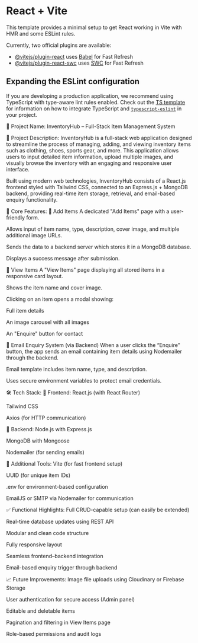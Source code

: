 # React + Vite

This template provides a minimal setup to get React working in Vite with HMR and some ESLint rules.

Currently, two official plugins are available:

- [@vitejs/plugin-react](https://github.com/vitejs/vite-plugin-react/blob/main/packages/plugin-react) uses [Babel](https://babeljs.io/) for Fast Refresh
- [@vitejs/plugin-react-swc](https://github.com/vitejs/vite-plugin-react/blob/main/packages/plugin-react-swc) uses [SWC](https://swc.rs/) for Fast Refresh

## Expanding the ESLint configuration

If you are developing a production application, we recommend using TypeScript with type-aware lint rules enabled. Check out the [TS template](https://github.com/vitejs/vite/tree/main/packages/create-vite/template-react-ts) for information on how to integrate TypeScript and [`typescript-eslint`](https://typescript-eslint.io) in your project.




🧾 Project Name:
InventoryHub – Full-Stack Item Management System

📄 Project Description:
InventoryHub is a full-stack web application designed to streamline the process of managing, adding, and viewing inventory items such as clothing, shoes, sports gear, and more. This application allows users to input detailed item information, upload multiple images, and visually browse the inventory with an engaging and responsive user interface.

Built using modern web technologies, InventoryHub consists of a React.js frontend styled with Tailwind CSS, connected to an Express.js + MongoDB backend, providing real-time item storage, retrieval, and email-based enquiry functionality.

🚀 Core Features:
🔹 Add Items
A dedicated "Add Items" page with a user-friendly form.

Allows input of item name, type, description, cover image, and multiple additional image URLs.

Sends the data to a backend server which stores it in a MongoDB database.

Displays a success message after submission.

🔹 View Items
A "View Items" page displaying all stored items in a responsive card layout.

Shows the item name and cover image.

Clicking on an item opens a modal showing:

Full item details

An image carousel with all images

An "Enquire" button for contact

🔹 Email Enquiry System (via Backend)
When a user clicks the “Enquire” button, the app sends an email containing item details using Nodemailer through the backend.

Email template includes item name, type, and description.

Uses secure environment variables to protect email credentials.

🛠️ Tech Stack:
🔸 Frontend:
React.js (with React Router)

Tailwind CSS

Axios (for HTTP communication)

🔸 Backend:
Node.js with Express.js

MongoDB with Mongoose

Nodemailer (for sending emails)

🔸 Additional Tools:
Vite (for fast frontend setup)

UUID (for unique item IDs)

.env for environment-based configuration

EmailJS or SMTP via Nodemailer for communication

✅ Functional Highlights:
Full CRUD-capable setup (can easily be extended)

Real-time database updates using REST API

Modular and clean code structure

Fully responsive layout

Seamless frontend–backend integration

Email-based enquiry trigger through backend

📈 Future Improvements:
Image file uploads using Cloudinary or Firebase Storage

User authentication for secure access (Admin panel)

Editable and deletable items

Pagination and filtering in View Items page

Role-based permissions and audit logs
